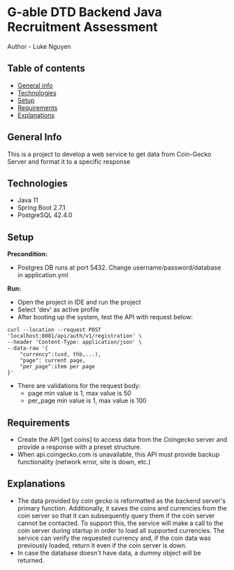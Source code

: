 # G-able DTD Backend Java Recruitment Assessment

Author - Luke Nguyen

## Table of contents

* [General info](#general-info)
* [Technologies](#technologies)
* [Setup](#setup)
* [Requirements](#requirements)
* [Explanations](#explanation)


## General Info

This is a project to develop a web service to get data from Coin-Gecko Server and format it to a specific response

## Technologies

* Java 11
* Spring Boot 2.7.1
* PostgreSQL 42.4.0

## Setup

**Precondition:**

- Postgres DB runs at port 5432. Change username/password/database in application.yml

**Run:**
- Open the project in IDE and run the project
- Select 'dev' as active profile
- After booting up the system, test the API with request below:

``````
curl --location --request POST 'localhost:8081/api/auth/v1/registration' \
--header 'Content-Type: application/json' \
--data-raw '{
    "currency":(usd, thb,...),
    "page": current page,
    "per_page":item per page
}'
``````
- There are validations for the request body:
    - page min value is 1, max value is 50
    - per_page min value is 1, max value is 100

## Requirements

- Create the API [get coins] to access data from the Coingecko server and provide a response with a preset structure.
- When api.coingecko.com is unavailable, this API must provide backup functionality (network error, site is down, etc.)

## Explanations

- The data provided by coin gecko is reformatted as the backend server's primary function. Additionally, 
it saves the coins and currencies from the coin server so that it can subsequently query them 
if the coin server cannot be contacted. To support this, the service will make a call to the coin server during startup 
in order to load all supported currencies. The service can verify the requested currency and, if the coin data was previously loaded, 
return it even if the coin server is down.
- In case the database doesn't have data, a dummy object will be returned.


